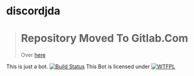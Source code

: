 # discordjda

># Repository Moved To Gitlab.Com
>Over [here](https://gitlab.com/MDWay/discordjda/)

This is just a bot.
[![Build Status](https://travis-ci.org/MDWay/discordjda.svg?branch=master)](https://travis-ci.org/MDWay/discordjda)
This Bot is licensed under [![WTFPL](http://www.wtfpl.net/wp-content/uploads/2012/12/wtfpl-badge-4.png)](http://www.wtfpl.net)

